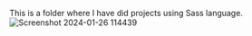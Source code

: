 This is a folder where I have did projects using Sass language.
![Screenshot 2024-01-26 114439](https://github.com/Jishnumo/Sass-Projects/assets/147910757/e7ef44a2-7c5b-4979-9625-1a3b885c7959)

